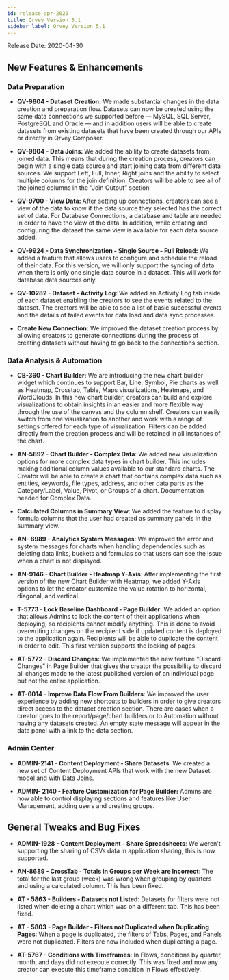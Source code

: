 ```yaml
---
id: release-apr-2020
title: Qrvey Version 5.1
sidebar_label: Qrvey Version 5.1
---
```

<div style={{textAlign: "justify"}}>
Release Date: 2020-04-30

## New Features & Enhancements

### Data Preparation 
* <strong>QV-9804 - Dataset Creation:</strong> We made substantial changes in the data creation and preparation flow. Datasets can now be created using the same data connections we supported before — MySQL, SQL Server, PostgreSQL and Oracle — and in addition users will be able to create datasets from existing datasets that have been created through our APIs or directly in Qrvey Composer. 
 
* <strong>QV-9804 - Data Joins: </strong> We added the ability to create datasets from joined data. This means that during the creation process, creators can begin with a single data source and start joining data from different data sources. We support Left, Full, Inner, Right joins and the ability to select multiple columns for the join definition. Creators will be able to see all of the joined columns in the “Join Output” section 

* <strong>QV-9700 - View Data: </strong> After setting up connections, creators can see a view of the data to know if the data source they selected has the correct set of data. For Database Connections, a database and table are needed in order to have the view of the data. In addition, while creating and configuring the dataset the same view is available for each data source added. 

* <strong>QV-9924 - Data Synchronization </strong>**- Single Source - Full Reload:** We added a feature that allows users to configure and schedule the reload of their data. For this version, we will only support the syncing of data when there is only one single data source in a dataset. This will work for database data sources only.

* <strong>QV-10282 - Dataset - Activity Log: </strong> We added an Activity Log tab inside of each dataset enabling the creators to see the events related to the dataset. The creators will be able to see a list of basic successful events and the details of failed events for data load and data sync processes.

* <strong>Create New Connection:</strong> We improved the dataset creation process by allowing  creators to generate connections during the process of creating datasets without having to go back to the connections section. 

### Data Analysis & Automation

* <strong>CB-360 - Chart Builder:</strong> We are introducing the new chart builder widget which continues to support Bar, Line, Symbol, Pie charts as well as Heatmap, Crosstab, Table, Maps visualizations, Heatmaps, and WordClouds. In this new chart builder, creators can build and explore visualizations to obtain insights in an easier and more flexible way through the use of the canvas and the column shelf. Creators can easily switch from one visualization to another and work with a range of settings offered for each type of visualization. Filters can be added directly from the creation process and will be retained in all instances of the chart.  

* **AN-5892 - Chart Builder - Complex Data**: We added new visualization options for more complex data types in chart builder. This includes making additional column values available to our standard charts. The Creator will be able to create a chart that contains complex data such as entities, keywords, file types, address,  and other data parts as the Category/Label, Value, Pivot, or Groups of a chart. Documentation needed for Complex Data.


* <strong> Calculated Columns in Summary View</strong>: We added the feature to display formula columns that the user had created as summary panels in the summary view.

* **AN- 8989 - Analytics System Messages**: We improved the error and system messages for charts when handling dependencies such as deleting data links, buckets and formulas so that users can see the issue when a chart is not displayed. 

* **AN-9146 - Chart Builder - Heatmap Y-Axis**: After implementing the first version of the new Chart Builder with Heatmap, we added Y-Axis options to let the creator customize the value rotation to horizontal, diagonal, and vertical.

* **T-5773 - Lock Baseline Dashboard - Page Builder:** We added an option that allows Admins to lock the content of their applications when deploying, so recipients cannot modify anything. This is done to avoid overwriting changes on the recipient side if updated content is deployed to the application again. Recipients will be able to duplicate the content in order to edit. This first version supports the locking of pages. 

* <strong>AT-5772 - Discard Changes:</strong>
 We implemented the new feature “Discard Changes” in Page Builder that gives the creator the possibility to discard all changes made to the latest published version of an individual page but not the entire application.

* **AT-6014 - Improve Data Flow From Builders**: We improved the user experience by adding new shortcuts to builders in order to give creators direct access to the dataset creation section. There are cases when a creator goes to the report/page/chart builders or to Automation without having any datasets created. An empty state message will appear in the data panel with a link to the data section.

### Admin Center

* **ADMIN-2141 - Content Deployment - Share Datasets**: We created a new set of Content Deployment APIs that work with the new Dataset model and with Data Joins. 


* <strong>ADMIN- 2140 - Feature Customization for Page Builder:</strong> Admins are now able to control displaying sections and features like User Management, adding users and creating groups. 

## General Tweaks and Bug Fixes

* **ADMIN-1928 - Content Deployment - Share Spreadsheets**: We weren't supporting the sharing of CSVs data in application sharing, this is now supported. 
 
* **AN-8689 - CrossTab - Totals in Groups per Week are Incorrect**: The total for the last group (week) was wrong when grouping by quarters and using a calculated column. This has been fixed.
 
* **AT - 5863 - Builders - Datasets not Listed**: Datasets for filters were not listed when deleting a chart which was on a different tab. This has been fixed.
 
* **AT - 5803 - Page Builder - Filters not Duplicated when Duplicating Pages**: When a page is duplicated, the filters of Tabs, Pages, and Panels were not duplicated. Filters are now included when duplicating a page. 

* **AT-5767 - Conditions with Timeframes**: In Flows, conditions by quarter, month, and days did not execute correctly. This was fixed and now any creator can execute this timeframe condition in Flows effectively.

</div>